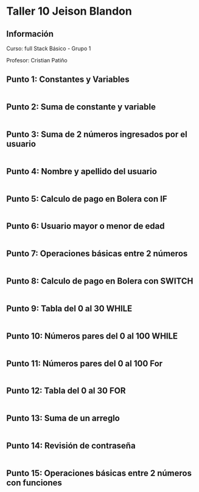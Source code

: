 <h1>Taller 10 Jeison Blandon </h1>

<h2> Información</h2>
<p>Curso: full Stack Básico - Grupo 1 </p>
<p>Profesor: Cristian Patiño</p>

<h2> Punto 1: Constantes y Variables</h2>
<img src="./public/images/punto 1.png" alt="">


<h2> Punto 2: Suma de constante y variable</h2>
<img src="./public/images/punto 2.png" alt="">


<h2> Punto 3: Suma de 2 números ingresados por el usuario</h2>

<img src="./public/punto 3.png" alt="">

<h2> Punto 4: Nombre y apellido del usuario</h2>
<img src="./public/punto 4.png" alt="">
<h2> Punto 5: Calculo de pago en Bolera con IF</h2>
<img src="./public/punto.5.png" alt="">
<h2> Punto 6: Usuario mayor o menor de edad</h2>
<img src="./public/punto.6.png" alt="">
<h2> Punto 7: Operaciones básicas entre 2 números</h2>
<img src="./public/punto.7.png" alt="">
<h2> Punto 8: Calculo de pago en Bolera con SWITCH</h2>
<img src="./public/punto.8.png" alt="">
<h2> Punto 9: Tabla del 0 al 30 WHILE</h2>
<img src="./public/punto.9.png" alt="">
<h2> Punto 10: Números pares del 0 al 100 WHILE</h2>
<img src="./public/punto.10.png" alt="">
<h2> Punto 11: Números pares del 0 al 100 For</h2>
<img src="./public/punto.11.png" alt="">
<h2> Punto 12: Tabla del 0 al 30 FOR</h2>
<img src="./public/punto.12.png" alt="">
<h2> Punto 13: Suma de un arreglo</h2>
<img src="./public/punto.13.png" alt="">
<h2> Punto 14: Revisión de contraseña</h2>
<img src="./public/punto.14.png" alt="">
<h2> Punto 15: Operaciones básicas entre 2 números con funciones</h2>
<img src="./public/" alt="">